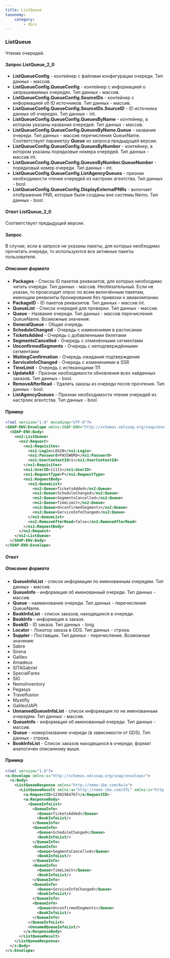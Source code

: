 ```yaml
---
title: ListQueue
taxonomy:
    category:
        - docs
---
```


### ListQueue

Чтение очередей. 

#### Запрос ListQueue_2_0
- **ListQueueConfig** - контейнер с файлами конфигурации очереди. Тип данных - массив.
- **ListQueueConfig.QueueConfig** - контейнер с информацией о запрашиваемых очередях. Тип данных - массив.
- **ListQueueConfig.QueueConfig.SourceIDs** - контейнер с информацией об ID источников. Тип данных - массив.
- **ListQueueConfig.QueueConfig.SourceIDs.SourceID** - ID источника данных об очередях. Тип данных - int.
- **ListQueueConfig.QueueConfig.QueuesByName** - контейнер, в котором указаны названия очередей. Тип данных - массив. 
- **ListQueueConfig.QueueConfig.QueuesByName.Queue** - название очереди. Тип данных - массив перечисления QueueName. Соответствует параметру _**Queue**_ из запроса предыдущей версии. 
- **ListQueueConfig.QueueConfig.QueuesByNumber** - контейнер, в котором указаны порядковые номера очередей.  Тип данных  - массив int.
- **ListQueueConfig.QueueConfig.QueuesByNumber.QueueNumber** - порядковый номер очереди. Тип данных - int. 
- **ListQueueConfig.QueueConfig.ListAgencyQueues** - признак необходимости чтения очередей из настроек агентства. Тип данных - bool. 
- **ListQueueConfig.QueueConfig.DisplayExternalPNRs** - включает отображение PNR, которые были созданы вне системы Nemo. Тип данных - bool. 

#### Ответ ListQueue_2_0
Соответствует предыдущей версии.  

#### Запрос

В случае, если в запросе не указаны пакеты, для которых необходимо прочитать очереди, то используются все активные пакеты пользователя.

##### Описание формата

-   **Packages** - Список ID пакетов реквизитов, для которых необходимо читать очереди. Тип данных - массив. Необязательный. Если не указан, то происходит опрос по всем включённым пакетам, имеющим реквизиты бронирования без привязки к авиакомпании.
-   **PackageID** - ID пакетов реквизитов. Тип данных - массив int.
-   **QueueList** - Список очередей для проверки. Тип данных - массив.
-   **Queue** - Название очереди. Тип данных - массив перечисления QueueName. Возможные значения:
 -   **GeneralQueue** - Общая очередь
 -   **ScheduleChanged** - Очередь с изменениями в расписании
 -   **TicketsAdded** - Очередь с добавленными билетами
 -   **SegmentsCancelled** - Очередь с отменёнными сегментами
 -   **UnconfirmedSegments** - Очередь с неподтверждёнными сегментами
 -   **WaitingConfirmation** - Очередь ожидания подтверждения
 -   **ServiceInfoChanged** - Очередь с изменениями в SSR
 -   **TimeLimit** - Очередь с истекающими ТЛ
-   **UpdateAll** - Признак необходимости обновления всех найденных заказов. Тип данных - bool.
-   **RemoveAfterRead** - Удалять заказы из очереди после прочтения. Тип данных - bool.
-   **ListAgencyQueues** - Признак необходимости чтения очередей из настроек агентства. Тип данных - bool.

#### Пример
```xml
<?xml version="1.0" encoding="UTF-8"?>
<SOAP-ENV:Envelope xmlns:SOAP-ENV="http://schemas.xmlsoap.org/soap/envelope/" xmlns:ns1="http://nemo-ibe.com/STL" xmlns:ns2="http://nemo-ibe.com/Avia">
  <SOAP-ENV:Body>
    <ns2:ListQueue>
      <ns2:Request>
        <ns1:Requisites>
          <ns1:Login>LOGIN</ns1:Login>
          <ns1:Password>PASSWORD</ns1:Password>
          <ns1:UserContextId>1</ns1:UserContextId>
        </ns1:Requisites>
        <ns1:UserID>11111</ns1:UserID>
        <ns1:RequestType>P</ns1:RequestType>
        <ns1:RequestBody>
          <ns2:QueueList>
            <ns2:Queue>TicketsAdded</ns2:Queue>
            <ns2:Queue>ScheduleChanged</ns2:Queue>
            <ns2:Queue>SegmentsCancelled</ns2:Queue>
            <ns2:Queue>TimeLimit</ns2:Queue>
            <ns2:Queue>UnconfirmedSegments</ns2:Queue>
            <ns2:Queue>ServiceInfoChanged</ns2:Queue>
          </ns2:QueueList>
          <ns2:RemoveAfterRead>false</ns2:RemoveAfterRead>
        </ns1:RequestBody>
      </ns2:Request>
    </ns2:ListQueue>
  </SOAP-ENV:Body>
</SOAP-ENV:Envelope>
```
#### Ответ

##### Описание формата

-   **QueueInfoList** - список информации по именованным очередям. Тип данных - массив.
-   **QueueInfo** - информация об именованный очереди. Тип данных - массив.
-   **Queue** - наименование очереди. Тип данных - перечисление QueueName.
-   **BookInfoList** - список заказов, находящихся в очереди.
-   **BookInfo** - информация о заказе.
-   **BookID** - ID заказа. Тип данных - long.
-   **Locator** - Локатор заказа в GDS. Тип данных - строка.
-   **Suppler** - Поставщик. Тип данных - перечисление. Возможные значения:
 -   Sabre
 -   Sirena
 -   Galileo
 -   Amadeus
 -   SITAGabriel
 -   SpecialFares
 -   SIG
 -   NemoInventory
 -   Pegasys
 -   Travelfusion
 -   Mystifly
 -   GalileoUAPI
-   **UnnamedQueueInfoList** - список информации по не именованным очередям. Тип данных - массив.
-   **QueueInfo** - информация об именованный очереди. Тип данных - массив.
-   **Queue** - номер/название очереди (в зависимости от GDS). Тип данных - строка.
-   **BookInfoList** - Список заказов находящихся в очереди, формат аналогичен описанному выше.

#### Пример
```xml
<?xml version="1.0"?>
<s:Envelope xmlns:s="http://schemas.xmlsoap.org/soap/envelope/">
  <s:Body>
    <ListQueueResponse xmlns="http://nemo-ibe.com/Avia">
      <ListQueueResult xmlns:a="http://nemo-ibe.com/STL" xmlns:i="http://www.w3.org/2001/XMLSchema-instance">
        <a:RequestID>12302964767</a:RequestID>
        <a:ResponseBody>
          <QueueInfoList>
            <QueueInfo>
              <Queue>TicketsAdded</Queue>
              <BookInfoList/>
            </QueueInfo>
            <QueueInfo>
              <Queue>ScheduleChanged</Queue>
              <BookInfoList/>
            </QueueInfo>
            <QueueInfo>
              <Queue>SegmentsCancelled</Queue>
              <BookInfoList/>
            </QueueInfo>
            <QueueInfo>
              <Queue>TimeLimit</Queue>
              <BookInfoList/>
            </QueueInfo>
            <QueueInfo>
              <Queue>ServiceInfoChanged</Queue>
              <BookInfoList/>
            </QueueInfo>
            <QueueInfo>
              <Queue>UnconfirmedSegments</Queue>
              <BookInfoList/>
            </QueueInfo>
          </QueueInfoList>
          <UnnamedQueueInfoList/>
        </a:ResponseBody>
      </ListQueueResult>
    </ListQueueResponse>
  </s:Body>
</s:Envelope>
```